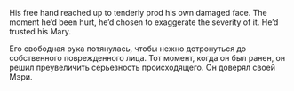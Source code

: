 
His free hand reached up to tenderly prod his own damaged face.  The moment he’d been hurt, he’d chosen to exaggerate the severity of it.  He’d trusted his Mary.

Его свободная рука потянулась, чтобы нежно дотронуться до собственного поврежденного лица.  Тот момент, когда он был ранен, он решил преувеличить серьезность происходящего. Он доверял своей Мэри.